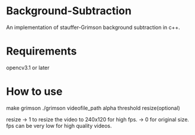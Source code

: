 Background-Subtraction
=======================

An implementation of stauffer-Grimson background subtraction in c++.

Requirements
=============
opencv3.1 or later

How to use
==========
make grimson
./grimson videofile_path alpha threshold resize(optional)

resize 	-> 1 to resize the video to 240x120 for high fps.
	-> 0 for original size. fps can be very low for high quality videos.
